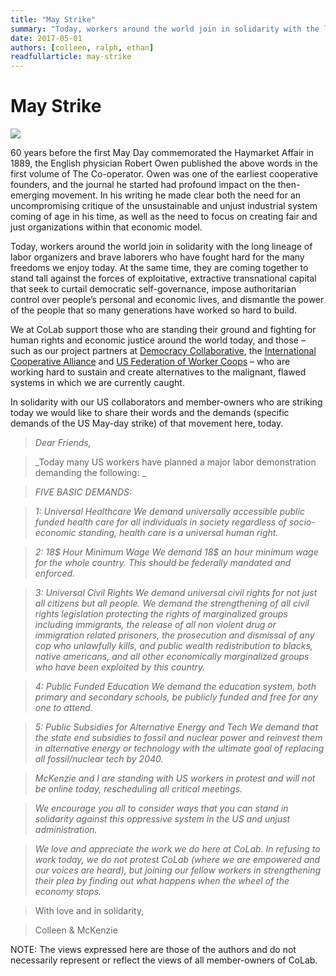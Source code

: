 ```yaml
---
title: "May Strike"
summary: "Today, workers around the world join in solidarity with the long lineage of labor organizers and brave laborers who have fought hard for the many freedoms we enjoy today."
date: 2017-05-01
authors: [colleen, ralph, ethan]
readfullarticle: may-strike
---
```


# May Strike

<img src="/assets/img/blog/co-operator.png" class="center-element">

60 years before the first May Day commemorated the Haymarket Affair in 1889, the English physician Robert Owen published the above words in the first volume of The Co-operator. Owen was one of the earliest cooperative founders, and the journal he started had profound impact on the then-emerging movement. In his writing he made clear both the need for an uncompromising critique of the unsustainable and unjust industrial system coming of age in his time, as well as the need to focus on creating fair and just organizations within that economic model. 

Today, workers around the world join in solidarity with the long lineage of labor organizers and brave laborers who have fought hard for the many freedoms we enjoy today. At the same time, they are coming together to stand tall against the forces of exploitative, extractive transnational capital that seek to curtail democratic self-governance, impose authoritarian control over people’s personal and economic lives, and dismantle the power of the people that so many generations have worked so hard to build.

We at CoLab support those who are standing their ground and fighting for human rights and economic justice around the world today, and those – such as our project partners at [Democracy Collaborative](http://democracycollaborative.org/), the [International Cooperative Alliance](https://ica.coop/en) and [US Federation of Worker Coops](https://usworker.coop/home/) – who are working hard to sustain and create alternatives to the malignant, flawed systems in which we are currently caught.

In solidarity with our US collaborators and member-owners who are striking today we would like to share their words and the demands (specific demands of the US May-day strike) of that movement here, today.


>_Dear Friends,_

>_Today many US workers have planned a major labor demonstration demanding the following: _

>_FIVE BASIC DEMANDS:_

>_1: Universal Healthcare_
>_We demand universally accessible public funded health care for all individuals in society regardless of socio-economic standing, health care is a universal human right._

>_2: 18$ Hour Minimum Wage_
>_We demand 18$ an hour minimum wage for the whole country. This should be federally mandated and enforced._

>_3: Universal Civil Rights_
>_We demand universal civil rights for not just all citizens but all people. We demand the strengthening of all civil rights legislation protecting the rights of marginalized groups including immigrants, the release of all non violent drug or immigration related prisoners, the prosecution and dismissal of any cop who unlawfully kills, and public wealth redistribution to blacks, native americans, and all other economically marginalized groups who have been exploited by this country._

>_4: Public Funded Education_
>_We demand the education system, both primary and secondary schools, be publicly funded and free for any one to attend._

>_5: Public Subsidies for Alternative Energy and Tech_
>_We demand that the state end subsidies to fossil and nuclear power and reinvest them in alternative energy or technology with the ultimate goal of replacing all fossil/nuclear tech by 2040._

>_McKenzie and I are standing with US workers in protest and will not be online today, rescheduling all critical meetings._

>_We encourage you all to consider ways that you can stand in solidarity against this oppressive system in the US and unjust administration._

>_We love and appreciate the work we do here at CoLab. In refusing to work today, we do not protest CoLab (where we are empowered and our voices are heard), but joining our fellow workers in strengthening their plea by finding out what happens when the wheel of the economy stops._

>With love and in solidarity, 

>Colleen & McKenzie


NOTE: The views expressed here are those of the authors and do not necessarily represent or reflect the views of all member-owners of CoLab.